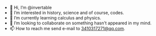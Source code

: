 - 👋 Hi, I’m @invertable
- 👀 I’m interested in history, science and of course, codes.
- 🌱 I’m currently learning calculus and physics.
- 💞️ I’m looking to collaborate on something hasn't appeared in my mind.
- 📫 How to reach me send e-mail to 3410317271@qq.com.

<!---
invertable/invertable is a ✨ special ✨ repository because its `README.md` (this file) appears on your GitHub profile.
You can click the Preview link to take a look at your changes.
--->
